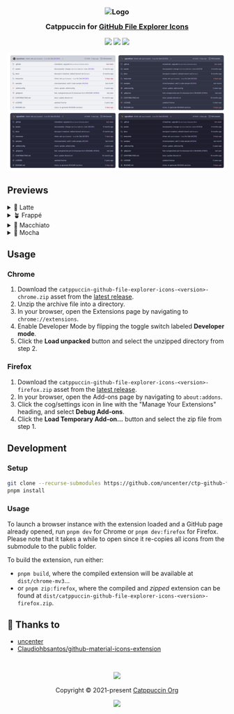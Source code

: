 <h3 align="center">
	<img src="https://raw.githubusercontent.com/catppuccin/catppuccin/main/assets/logos/exports/1544x1544_circle.png" width="100" alt="Logo"/><br/>
	<img src="https://raw.githubusercontent.com/catppuccin/catppuccin/main/assets/misc/transparent.png" height="30" width="0px"/>
	Catppuccin for <a href="https://github.com">GitHub File Explorer Icons</a>
	<img src="https://raw.githubusercontent.com/catppuccin/catppuccin/main/assets/misc/transparent.png" height="30" width="0px"/>
</h3>

<p align="center">
	<a href="https://github.com/catppuccin/github-file-explorer-icons/stargazers"><img src="https://img.shields.io/github/stars/catppuccin/github-file-explorer-icons?colorA=363a4f&colorB=b7bdf8&style=for-the-badge"></a>
	<a href="https://github.com/catppuccin/github-file-explorer-icons/issues"><img src="https://img.shields.io/github/issues/catppuccin/github-file-explorer-icons?colorA=363a4f&colorB=f5a97f&style=for-the-badge"></a>
	<a href="https://github.com/catppuccin/github-file-explorer-icons/contributors"><img src="https://img.shields.io/github/contributors/catppuccin/github-file-explorer-icons?colorA=363a4f&colorB=a6da95&style=for-the-badge"></a>
</p>

<p align="center">
	<img src="assets/previews/preview.webp"/>
</p>

## Previews

<details>
<summary>🌻 Latte</summary>
<img src="assets/previews/latte.webp"/>
</details>
<details>
<summary>🪴 Frappé</summary>
<img src="assets/previews/frappe.webp"/>
</details>
<details>
<summary>🌺 Macchiato</summary>
<img src="assets/previews/macchiato.webp"/>
</details>
<details>
<summary>🌿 Mocha</summary>
<img src="assets/previews/mocha.webp"/>
</details>

## Usage

### Chrome

1. Download the `catppuccin-github-file-explorer-icons-<version>-chrome.zip` asset from the [latest release](https://github.com/uncenter/ctp-github-file-explorer-icons/releases/latest/).
2. Unzip the archive file into a directory.
3. In your browser, open the Extensions page by navigating to `chrome://extensions`.
4. Enable Developer Mode by flipping the toggle switch labeled **Developer mode**.
5. Click the **Load unpacked** button and select the unzipped directory from step 2.

### Firefox

1. Download the `catppuccin-github-file-explorer-icons-<version>-firefox.zip` asset from the [latest release](https://github.com/uncenter/ctp-github-file-explorer-icons/releases/latest/).
2. In your browser, open the Add-ons page by navigating to `about:addons`.
3. Click the cog/settings icon in line with the "Manage Your Extensions" heading, and select **Debug Add-ons**.
4. Click the **Load Temporary Add-on...** button and select the zip file from step 1.

## Development

### Setup

```bash
git clone --recurse-submodules https://github.com/uncenter/ctp-github-file-explorer-icons.git && cd ctp-github-file-explorer-icons
pnpm install
```

### Usage

To launch a browser instance with the extension loaded and a GitHub page already opened, run `pnpm dev` for Chrome or `pnpm dev:firefox` for Firefox. Please note that it takes a while to open since it re-copies all icons from the submodule to the public folder.

To build the extension, run either:

- `pnpm build`, where the compiled extension will be available at `dist/chrome-mv3`...
- or `pnpm zip:firefox`, where the compiled and _zipped_ extension can be found at `dist/catppuccin-github-file-explorer-icons-<version>-firefox.zip`.

## 💝 Thanks to

- [uncenter](https://github.com/uncenter)
- [Claudiohbsantos/github-material-icons-extension](https://github.com/Claudiohbsantos/github-material-icons-extension)

&nbsp;

<p align="center">
	<img src="https://raw.githubusercontent.com/catppuccin/catppuccin/main/assets/footers/gray0_ctp_on_line.svg?sanitize=true" />
</p>

<p align="center">
	Copyright &copy; 2021-present <a href="https://github.com/catppuccin" target="_blank">Catppuccin Org</a>
</p>

<p align="center">
	<a href="https://github.com/catppuccin/catppuccin/blob/main/LICENSE"><img src="https://img.shields.io/static/v1.svg?style=for-the-badge&label=License&message=MIT&logoColor=d9e0ee&colorA=363a4f&colorB=b7bdf8"/></a>
</p>
